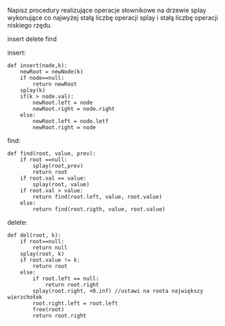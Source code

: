 Napisz procedury realizujące operacje słownikowe na drzewie splay wykonujące co najwyżej stałą liczbę operacji splay i stałą liczbę operacji niskiego rzędu.

insert
delete 
find


insert:
```
def insert(node,k):
	newRoot = newNode(k) 
	if node==null:
		return newRoot
	splay(k)
	if(k > node.val):
		newRoot.left = node
		newRoot.right = node.right
	else:
		newRoot.left = node.letf
		newRoot.right = node	
```

find:
```
def find(root, value, prev):
	if root ==null:
		splay(root,prev)
		return root
	if root.val == value:
		splay(root, value)
	if root.val > value:
		return find(root.left, value, root.value)
	else:
		return find(root.rigth, value, root.value)
```
delete:
```
def del(root, k):
	if root==null:
		return null
	splay(root, k)
	if root.value != k:
		return root
	else:
		if root.left == null:
			return root.right
		splay(root.right, +0.inf) //ustawi na roota największy wierzchołek
		root.right.left = root.left
		free(root)
		return root.right 
```